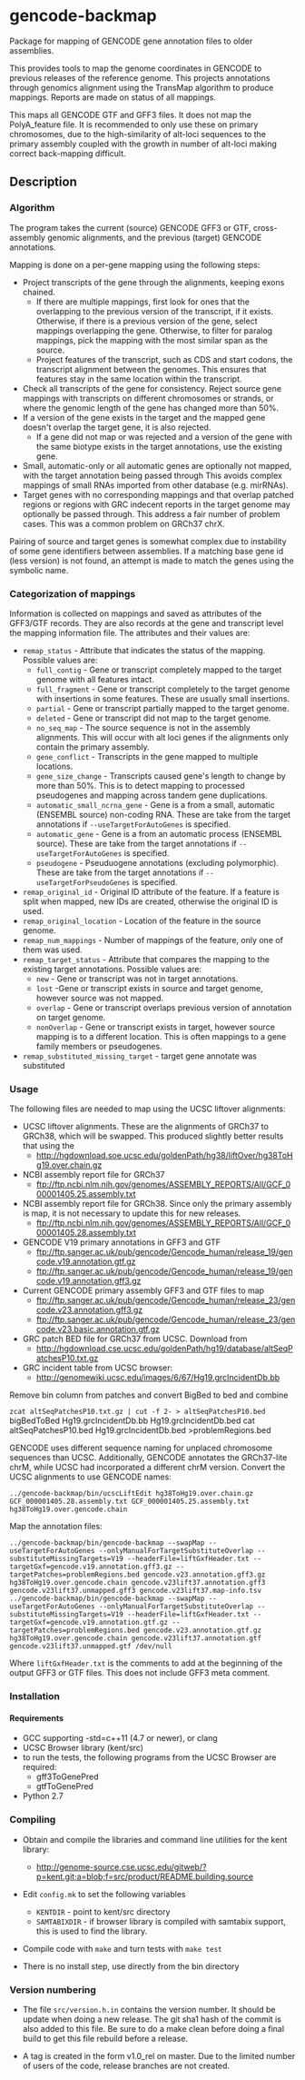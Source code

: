 # gencode-backmap
Package for mapping of GENCODE gene annotation files to older assemblies.

This provides tools to map the genome coordinates in GENCODE to previous
releases of the reference genome.  This projects annotations through genomics
alignment using the TransMap algorithm to produce mappings.  Reports are made
on status of all mappings.

This maps all GENCODE GTF and GFF3 files. It does not map the PolyA_feature
file. It is recommended to only use these on primary chromosomes, due to the
high-similarity of alt-loci sequences to the primary assembly coupled with the
growth in number of alt-loci making correct back-mapping difficult.

## Description

### Algorithm

The program takes the current (source) GENCODE GFF3 or GTF, cross-assembly
genomic alignments, and the previous (target) GENCODE annotations.

Mapping is done on a per-gene mapping using the following steps:

- Project transcripts of the gene through the alignments, keeping
  exons chained.
  - If there are multiple mappings, first look for ones that the overlapping
    to the previous version of the transcript, if it exists.  Otherwise, if
    there is a previous version of the gene, select mappings overlapping the
    gene.  Otherwise, to filter for paralog mappings, pick the mapping with
    the most similar span as the source.
  - Project features of the transcript, such as CDS and start codons,
    the transcript alignment between the genomes.  This ensures that
    features stay in the same location within the transcript.
- Check all transcripts of the gene for consistency.  Reject source gene mappings
  with transcripts on different chromosomes or strands, or where
  the genomic length of the gene has changed more than 50%.
- If a version of the gene exists in the target and the mapped gene doesn't
  overlap the target gene, it is also rejected.
  - If a gene did not map or was rejected and a version of the gene with the
    same biotype exists in the target annotations, use the existing gene.
- Small, automatic-only or all automatic genes are optionally not mapped, with
  the target annotation being passed through This avoids complex mappings of
  small RNAs imported from other database (e.g. mirRNAs).
- Target genes with no corresponding mappings and that overlap patched regions
  or regions with GRC indecent reports in the target genome may optionally be
  passed through.  This address a fair number of problem cases.  This was a
  common problem on GRCh37 chrX.

Pairing of source and target genes is somewhat complex due to instability of
some gene identifiers between assemblies.  If a matching base gene id (less
version) is not found, an attempt is made to match the genes using the
symbolic name.


### Categorization of mappings 

Information is collected on mappings and saved as attributes of the
GFF3/GTF records.  They are also records at the gene and transcript level
the mapping information file.  The attributes and their values are:

- `remap_status` - Attribute that indicates the status of the mapping. Possible values are:
  - `full_contig` - Gene or transcript completely mapped to the target genome with all features intact.
  - `full_fragment` -  Gene or transcript completely to the target genome with insertions in some features.
      These are usually small insertions.
  - `partial` - Gene or transcript partially mapped to the target genome.
  - `deleted` - Gene or transcript did not map to the target genome.
  - `no_seq_map` - The source sequence is not in the assembly alignments. This
      will occur with alt loci genes if the alignments only contain the primary assembly.
  - `gene_conflict` - Transcripts in the gene mapped to multiple locations.
  - `gene_size_change` - Transcripts caused gene's length to change by more than 50%.
     This is to detect mapping to processed pseudogenes and mapping across tandem gene duplications.
  - `automatic_small_ncrna_gene` - Gene is a from a small, automatic (ENSEMBL source) non-coding RNA.  These
     are take from the target annotations if `--useTargetForAutoGenes` is specified.
  - `automatic_gene` - Gene is a from an automatic process (ENSEMBL source).  These
     are take from the target annotations if `--useTargetForAutoGenes` is specified.
  - `pseudogene` - Pseuduogene annotations (excluding polymorphic).  These
     are take from the target annotations if `--useTargetForPseudoGenes` is specified.
- `remap_original_id` - Original ID attribute of the feature.  If a feature is split when mapped,
  new IDs are created, otherwise the original ID is used.
- `remap_original_location` - Location of the feature in the source genome.
- `remap_num_mappings` - Number of mappings of the feature, only one of them was used.
- `remap_target_status` - Attribute that compares the mapping to the existing target annotations. Possible values are:
  - `new` - Gene or transcript was not in target annotations.
  - `lost` -Gene or transcript exists in source and target genome, however source was not mapped.
  - `overlap` - Gene or transcript overlaps previous version of annotation on target genome.
  - `nonOverlap` - Gene or transcript exists in target, however source mapping is to a different location.
    This is often mappings to a gene family members or pseudogenes.
- `remap_substituted_missing_target` - target gene annotate was substituted

### Usage

The following files are needed to map using the UCSC liftover alignments:

- UCSC liftover alignments.  These are the alignments of GRCh37 to GRCh38,
  which will be swapped.  This produced slightly better results that using the
  - http://hgdownload.soe.ucsc.edu/goldenPath/hg38/liftOver/hg38ToHg19.over.chain.gz
- NCBI assembly report file for GRCh37
  - ftp://ftp.ncbi.nlm.nih.gov/genomes/ASSEMBLY_REPORTS/All/GCF_000001405.25.assembly.txt
- NCBI assembly report file for GRCh38.  Since only the primary assembly is
  map, it is not necessary to update this for new releases.
  - ftp://ftp.ncbi.nlm.nih.gov/genomes/ASSEMBLY_REPORTS/All/GCF_000001405.28.assembly.txt
- GENCODE V19 primary annotations in GFF3 and GTF
  - ftp://ftp.sanger.ac.uk/pub/gencode/Gencode_human/release_19/gencode.v19.annotation.gtf.gz
  - ftp://ftp.sanger.ac.uk/pub/gencode/Gencode_human/release_19/gencode.v19.annotation.gff3.gz
- Current GENCODE primary assembly GFF3 and GTF files to map
  - ftp://ftp.sanger.ac.uk/pub/gencode/Gencode_human/release_23/gencode.v23.annotation.gff3.gz
  - ftp://ftp.sanger.ac.uk/pub/gencode/Gencode_human/release_23/gencode.v23.basic.annotation.gtf.gz
- GRC patch BED file for GRCh37 from UCSC.  Download from
  - http://hgdownload.cse.ucsc.edu/goldenPath/hg19/database/altSeqPatchesP10.txt.gz
- GRC incident table from UCSC browser:
  - http://genomewiki.ucsc.edu/images/6/67/Hg19.grcIncidentDb.bb

Remove bin column from patches and convert BigBed to bed and combine

   `zcat altSeqPatchesP10.txt.gz | cut -f 2- > altSeqPatchesP10.bed`
   bigBedToBed Hg19.grcIncidentDb.bb Hg19.grcIncidentDb.bed
   cat altSeqPatchesP10.bed Hg19.grcIncidentDb.bed >problemRegions.bed

GENCODE uses different sequence naming for unplaced chromosome sequences than
UCSC.  Additionally, GENCODE annotates the GRCh37-lite chrM, while UCSC had
incorporated a different chrM version.  Convert the UCSC alignments to
use GENCODE names:
```
../gencode-backmap/bin/ucscLiftEdit hg38ToHg19.over.chain.gz GCF_000001405.28.assembly.txt GCF_000001405.25.assembly.txt hg38ToHg19.over.gencode.chain
```

Map the annotation files:
```
../gencode-backmap/bin/gencode-backmap --swapMap --useTargetForAutoGenes --onlyManualForTargetSubstituteOverlap --substituteMissingTargets=V19 --headerFile=liftGxfHeader.txt --targetGxf=gencode.v19.annotation.gff3.gz --targetPatches=problemRegions.bed gencode.v23.annotation.gff3.gz  hg38ToHg19.over.gencode.chain gencode.v23lift37.annotation.gff3  gencode.v23lift37.unmapped.gff3 gencode.v23lift37.map-info.tsv
../gencode-backmap/bin/gencode-backmap --swapMap --useTargetForAutoGenes --onlyManualForTargetSubstituteOverlap --substituteMissingTargets=V19 --headerFile=liftGxfHeader.txt --targetGxf=gencode.v19.annotation.gtf.gz --targetPatches=problemRegions.bed gencode.v23.annotation.gtf.gz  hg38ToHg19.over.gencode.chain gencode.v23lift37.annotation.gtf  gencode.v23lift37.unmapped.gtf /dev/null
```

Where `liftGxfHeader.txt` is the comments to add at the beginning of the output GFF3 or GTF files.
This does not include GFF3 meta comment.

### Installation

#### Requirements
- GCC supporting -std=c++11 (4.7 or newer), or clang
- UCSC Browser library (kent/src)
- to run the tests, the following programs from the UCSC Browser are required:
  - gff3ToGenePred
  - gtfToGenePred
- Python 2.7

### Compiling

- Obtain and compile the libraries and command line utilities for the kent library:
  - http://genome-source.cse.ucsc.edu/gitweb/?p=kent.git;a=blob;f=src/product/README.building.source

- Edit `config.mk` to set the following variables
  - `KENTDIR` - point to kent/src directory
  - `SAMTABIXDIR` - if browser library is compiled with samtabix support, this
    is used to find the library.
- Compile code with `make` and turn tests with `make test`
- There is no install step, use directly from the bin directory


### Version numbering
- The file `src/version.h.in` contains the version number.  It should be
  update when doing a new release.  The git sha1 hash of the commit is also added
  to this file. Be sure to do a make clean before doing a final build to get
  this file rebuild before a release.

- A tag is created in the form v1.0_rel on master.  Due to the limited number
  of users of the code, release branches are not created.


